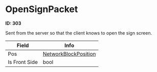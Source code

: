 # OpenSignPacket

**ID: 303**  

Sent from the server so that the client knows to open the sign screen.

<table><thead><tr><th>Field</th><th>Info</th></tr></thead><tbody>
<tr><td>Pos</td><td><a href="../types/NetworkBlockPosition.md">NetworkBlockPosition</a></td></tr>
<tr><td>Is Front Side</td><td>bool</td></tr>
</tbody></table>